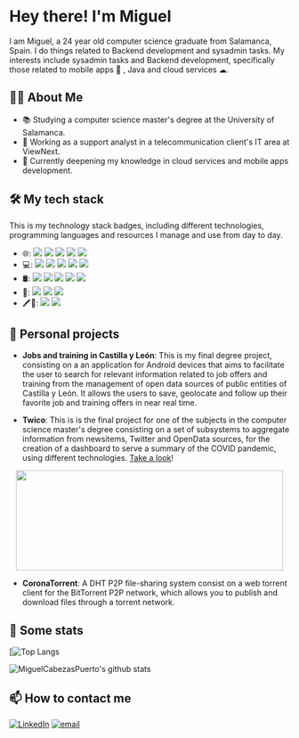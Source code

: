 # Hey there! I'm Miguel

I am Miguel, a 24 year old computer science graduate from Salamanca, Spain. I do things related to Backend development and sysadmin tasks. My interests include sysadmin tasks and Backend development, specifically those related to mobile apps 📱 , Java and cloud services ☁.

## 👨‍🎓 About Me
- 📚 Studying a computer science master's degree at the University of Salamanca.
- 💼 Working as a support analyst in a telecommunication client's IT area at ViewNext.
- 🌱 Currently deepening my knowledge in cloud services and mobile apps development.

## 🛠 My tech stack
This is my technology stack badges, including different technologies, programming languages and resources I manage and use from day to day.
- 🌐: <img src="https://img.shields.io/badge/HTML5-E34F26?style=for-the-badge&logo=html5&logoColor=white" /> <img src="https://img.shields.io/badge/CSS3-1572B6?style=for-the-badge&logo=css3&logoColor=white" /> <img src="https://img.shields.io/badge/Unity-100000?style=for-the-badge&logo=unity&logoColor=white" /> <img src="https://img.shields.io/badge/-Unreal%20Engine-313131?style=for-the-badge&logo=unreal-engine&logoColor=white" /> <img src="https://img.shields.io/badge/Grafana-F2F4F9?style=for-the-badge&logo=grafana&logoColor=orange&labelColor=F2F4F9" />
- 💻: <img src="https://img.shields.io/badge/Android-3DDC84?style=for-the-badge&logo=android&logoColor=white" /> <img src="https://img.shields.io/badge/java-%23ED8B00.svg?&style=for-the-badge&logo=java&logoColor=white" /> <img src="https://img.shields.io/badge/C%23-239120?style=for-the-badge&logo=c-sharp&logoColor=white" /> <img src="https://img.shields.io/badge/GNU%20Bash-4EAA25?style=for-the-badge&logo=GNU%20Bash&logoColor=white" /> <img src="https://img.shields.io/badge/PLSQL-F80000?style=for-the-badge&logo=oracle&logoColor=black" />
- 🛢: <img src="https://img.shields.io/badge/firebase-ffca28?style=for-the-badge&logo=firebase&logoColor=black" /> <img src="https://img.shields.io/badge/InfluxDB-22ADF6?style=for-the-badge&logo=InfluxDB&logoColor=white" /> <img src="https://img.shields.io/badge/mysql-%2300f.svg?&style=for-the-badge&logo=mysql&logoColor=white" /> <img src="https://img.shields.io/badge/SQLite-07405E?style=for-the-badge&logo=sqlite&logoColor=white" /> <img src="https://img.shields.io/badge/Oracle-F80000?style=for-the-badge&logo=oracle&logoColor=black" />
- 🔧: <img src="https://img.shields.io/badge/Amazon%20AWS-%23232F3E.svg?&style=for-the-badge&logo=Amazon%20AWS&logoColor=white"> <img src="https://img.shields.io/badge/GitHub-100000?style=for-the-badge&logo=github&logoColor=white" /> <img src="https://img.shields.io/badge/Git-F05032?style=for-the-badge&logo=git&logoColor=white" />
- 🖍📐: <img src="https://img.shields.io/badge/Adobe-Photoshop-31A8FF?style=for-the-badge&logo=Adobe-Photoshop&labelColor=0a446b&logoWidth=15" /> <img src="https://img.shields.io/badge/Proto.io-161637?style=for-the-badge&logo=proto.io&logoColor=00e5ff" />

## 🎯 Personal projects

- **Jobs and training in Castilla y León**: This is my final degree project, consisting on a an application for Android devices that aims to facilitate the user to search for relevant information related to job offers and training from the management of open data sources of public entities of Castilla y León. It allows the users to save, geolocate and follow up their favorite job and training offers in near real time.

- **Twico**: This is is the final project for one of the subjects in the computer science master's degree consisting on a set of subsystems to aggregate information from newsitems, Twitter and OpenData sources, for the creation of a dashboard to serve a summary of the COVID pandemic, using different technologies. <a href="https://github.com/MiguelCabezasPuerto/TwiCo">Take a look</a>!
<p align="center">
  <img width="480" height="180" src="https://github.com/MiguelCabezasPuerto/TwiCo/blob/master/soa-web-app/vue-web/public/img/architecture.png">
</p>

- **CoronaTorrent**: A DHT P2P file-sharing system consist on a web torrent client for the BitTorrent P2P network, which allows you to publish and download files through a torrent network.

## 🚀 Some stats
  [![Top Langs](https://github-readme-stats.vercel.app/api/top-langs/?username=MiguelCabezasPuerto)

  ![MiguelCabezasPuerto's github stats](https://github-readme-stats.vercel.app/api?username=MiguelCabezasPuerto)

## 📫 How to contact me

<p>
<a href="https://www.linkedin.com/in/miguel-cabezas-puerto-3b3011115/"><img alt="LinkedIn" src="https://img.shields.io/badge/linkedin-%230077B5.svg?&style=for-the-badge&logo=linkedin&logoColor=white"></a>
<a href="mailto:miguelcabezaspuerto@gmail.com"><img alt="email" src="https://img.shields.io/badge/gmail-%23D14836.svg?&style=for-the-badge&logo=gmail&logoColor=white"></a>
</p>
